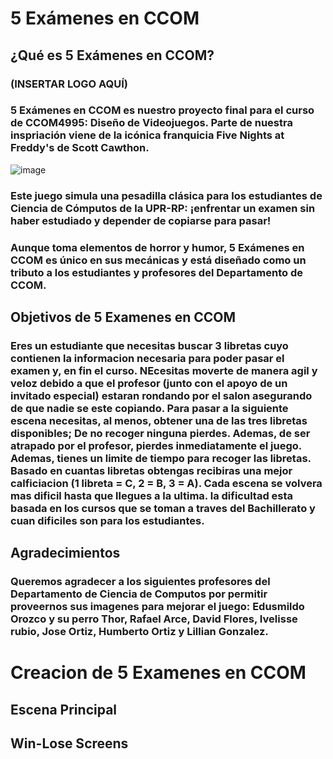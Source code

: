 # 5 Exámenes en CCOM
## ¿Qué es 5 Exámenes en CCOM?
### (INSERTAR LOGO AQUÍ)
### 5 Exámenes en CCOM es nuestro proyecto final para el curso de CCOM4995: Diseño de Videojuegos. Parte de nuestra inspriación viene de la icónica franquicia Five Nights at Freddy's de Scott Cawthon.
![image](https://github.com/user-attachments/assets/f9a7dfb9-efb6-4a2f-aab8-ba2999ad24d0)
### Este juego simula una pesadilla clásica para los estudiantes de Ciencia de Cómputos de la UPR-RP: ¡enfrentar un examen sin haber estudiado y depender de copiarse para pasar!

### Aunque toma elementos de horror y humor, 5 Exámenes en CCOM es único en sus mecánicas y está diseñado como un tributo a los estudiantes y profesores del Departamento de CCOM.
## Objetivos de 5 Examenes en CCOM
### Eres un estudiante que necesitas buscar 3 libretas cuyo contienen la informacion necesaria para poder pasar el examen y, en fin el curso. NEcesitas moverte de manera agil y veloz debido a que el profesor (junto con el apoyo de un invitado especial) estaran rondando por el salon asegurando de que nadie se este copiando. Para pasar a la siguiente escena necesitas, al menos, obtener una de las tres libretas disponibles; De no recoger ninguna pierdes. Ademas, de ser atrapado por el profesor, pierdes inmediatamente el juego. Ademas, tienes un limite de tiempo para recoger las libretas. Basado en cuantas libretas obtengas recibiras una mejor calficiacion (1 libreta = C, 2 = B, 3 = A). Cada escena se volvera mas dificil hasta que llegues a la ultima. la dificultad esta basada en los cursos que se toman a traves del Bachillerato y cuan dificiles son para los estudiantes.
## Agradecimientos
### Queremos agradecer a los siguientes profesores del Departamento de Ciencia de Computos por permitir proveernos sus imagenes para mejorar el juego: Edusmildo Orozco y su perro Thor, Rafael Arce, David Flores, Ivelisse rubio, Jose Ortiz, Humberto Ortiz y Lillian Gonzalez. 

# Creacion de 5 Examenes en CCOM
## Escena Principal
## Win-Lose Screens
##
